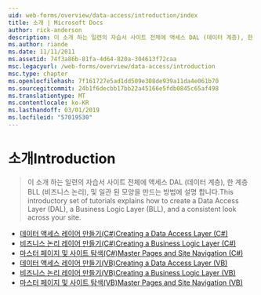 ```yaml
---
uid: web-forms/overview/data-access/introduction/index
title: 소개 | Microsoft Docs
author: rick-anderson
description: 이 소개 하는 일련의 자습서 사이트 전체에 액세스 DAL (데이터 계층), 한 계층 BLL (비즈니스 논리), 및 일관 된 모양을 만드는 방법에 설명 합니다.
ms.author: riande
ms.date: 11/11/2011
ms.assetid: 74f3a86b-81fa-4d64-820a-304613f72caa
msc.legacyurl: /web-forms/overview/data-access/introduction
msc.type: chapter
ms.openlocfilehash: 7f161727e5ad1dd509e308de939a11da4e061b70
ms.sourcegitcommit: 24b1f6decbb17bb22a45166e5fdb0845c65af498
ms.translationtype: MT
ms.contentlocale: ko-KR
ms.lasthandoff: 03/01/2019
ms.locfileid: "57019530"
---
```

<a name="introduction"></a><span data-ttu-id="1ba89-103">소개</span><span class="sxs-lookup"><span data-stu-id="1ba89-103">Introduction</span></span>
====================
> <span data-ttu-id="1ba89-104">이 소개 하는 일련의 자습서 사이트 전체에 액세스 DAL (데이터 계층), 한 계층 BLL (비즈니스 논리), 및 일관 된 모양을 만드는 방법에 설명 합니다.</span><span class="sxs-lookup"><span data-stu-id="1ba89-104">This introductory set of tutorials explains how to create a Data Access Layer (DAL), a Business Logic Layer (BLL), and a consistent look across your site.</span></span>


- [<span data-ttu-id="1ba89-105">데이터 액세스 레이어 만들기(C#)</span><span class="sxs-lookup"><span data-stu-id="1ba89-105">Creating a Data Access Layer (C#)</span></span>](creating-a-data-access-layer-cs.md)
- [<span data-ttu-id="1ba89-106">비즈니스 논리 레이어 만들기(C#)</span><span class="sxs-lookup"><span data-stu-id="1ba89-106">Creating a Business Logic Layer (C#)</span></span>](creating-a-business-logic-layer-cs.md)
- [<span data-ttu-id="1ba89-107">마스터 페이지 및 사이트 탐색(C#)</span><span class="sxs-lookup"><span data-stu-id="1ba89-107">Master Pages and Site Navigation (C#)</span></span>](master-pages-and-site-navigation-cs.md)
- [<span data-ttu-id="1ba89-108">데이터 액세스 레이어 만들기(VB)</span><span class="sxs-lookup"><span data-stu-id="1ba89-108">Creating a Data Access Layer (VB)</span></span>](creating-a-data-access-layer-vb.md)
- [<span data-ttu-id="1ba89-109">비즈니스 논리 레이어 만들기(VB)</span><span class="sxs-lookup"><span data-stu-id="1ba89-109">Creating a Business Logic Layer (VB)</span></span>](creating-a-business-logic-layer-vb.md)
- [<span data-ttu-id="1ba89-110">마스터 페이지 및 사이트 탐색(VB)</span><span class="sxs-lookup"><span data-stu-id="1ba89-110">Master Pages and Site Navigation (VB)</span></span>](master-pages-and-site-navigation-vb.md)
